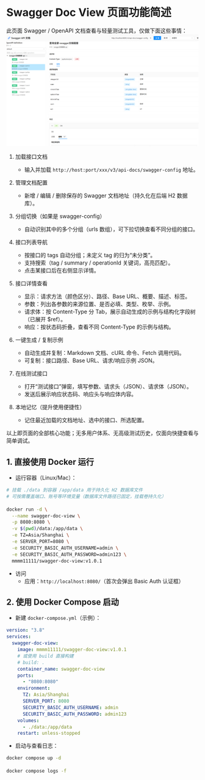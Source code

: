 # Swagger Doc View 页面功能简述

此页面 Swagger / OpenAPI 文档查看与轻量测试工具，仅做下面这些事情：
![img.png](img.png)
1. 加载接口文档
   - 输入并加载 `http://host:port/xxx/v3/api-docs/swagger-config` 地址。

2. 管理文档配置
   - 新增 / 编辑 / 删除保存的 Swagger 文档地址（持久化在后端 H2 数据库）。

3. 分组切换（如果是 swagger-config）
   - 自动识别其中的多个分组（urls 数组），可下拉切换查看不同分组的接口。

4. 接口列表导航
   - 按接口的 tags 自动分组；未定义 tag 的归为“未分类”。
   - 支持搜索（tag / summary / operationId 关键词，高亮匹配）。
   - 点击某接口后在右侧显示详情。

5. 接口详情查看
   - 显示：请求方法（颜色区分）、路径、Base URL、概要、描述、标签。
   - 参数：列出各参数的来源位置、是否必填、类型、枚举、示例。
   - 请求体：按 Content-Type 分 Tab，展示自动生成的示例与结构化字段树（已展开 $ref）。
   - 响应：按状态码折叠，查看不同 Content-Type 的示例与结构。

6. 一键生成 / 复制示例
   - 自动生成并复制：Markdown 文档、cURL 命令、Fetch 调用代码。
   - 可复制：接口路径、Base URL、请求/响应示例 JSON。

7. 在线测试接口
   - 打开“测试接口”弹窗，填写参数、请求头（JSON）、请求体（JSON）。
   - 发送后展示响应状态码、响应头与响应体内容。

8. 本地记忆（提升使用便捷性）
   - 记住最近加载的文档地址、选中的接口、所选配置。

以上即页面的全部核心功能；无多用户体系、无高级测试历史，仅面向快捷查看与简单调试。

## 1. 直接使用 Docker 运行
- 运行容器（Linux/Mac）：

```bash
# 挂载 ./data 到容器 /app/data 用于持久化 H2 数据库文件
# 可按需覆盖端口、账号等环境变量（数据库文件路径已固定，挂载卷持久化）

docker run -d \
  --name swagger-doc-view \
  -p 8080:8080 \
  -v $(pwd)/data:/app/data \
  -e TZ=Asia/Shanghai \
  -e SERVER_PORT=8080 \
  -e SECURITY_BASIC_AUTH_USERNAME=admin \
  -e SECURITY_BASIC_AUTH_PASSWORD=admin123 \
  mmmm11111/swagger-doc-view:v1.0.1
```

- 访问
    - 应用：`http://localhost:8080/`（首次会弹出 Basic Auth 认证框）

## 2. 使用 Docker Compose 启动

- 新建 `docker-compose.yml`（示例）：

```yaml
version: "3.8"
services:
  swagger-doc-view:
    image: mmmm11111/swagger-doc-view:v1.0.1
    # 或使用 build 直接构建
    # build: .
    container_name: swagger-doc-view
    ports:
      - "8080:8080"
    environment:
      TZ: Asia/Shanghai
      SERVER_PORT: 8080
      SECURITY_BASIC_AUTH_USERNAME: admin
      SECURITY_BASIC_AUTH_PASSWORD: admin123
    volumes:
      - ./data:/app/data
    restart: unless-stopped
```

- 启动与查看日志：

```bash
docker compose up -d

docker compose logs -f
```

